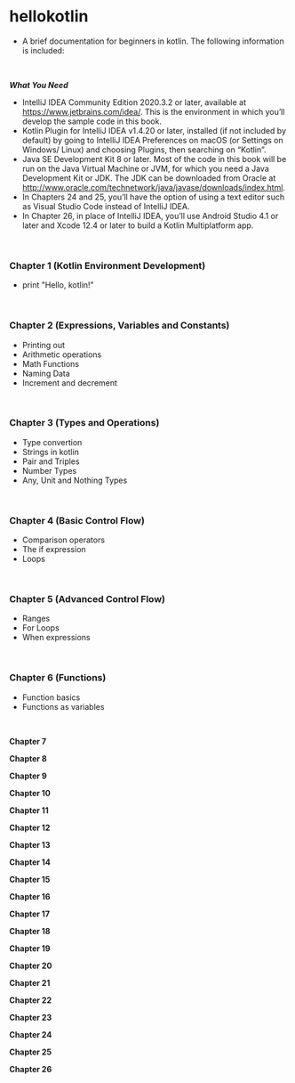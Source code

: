 # hellokotlin

  - A brief documentation for beginners in kotlin. The following information is included:
<br>

**<i>What You Need</i>**
<br>
- IntelliJ IDEA Community Edition 2020.3.2 or later, available at https://www.jetbrains.com/idea/. This is the environment in which you’ll develop the sample code in this book.
- Kotlin Plugin for IntelliJ IDEA v1.4.20 or later, installed (if not included by default) by going to IntelliJ IDEA Preferences on macOS (or Settings on Windows/ Linux) and choosing Plugins, then searching on “Kotlin”.
- Java SE Development Kit 8 or later. Most of the code in this book will be run on the Java Virtual Machine or JVM, for which you need a Java Development Kit or JDK. The JDK can be downloaded from Oracle at http://www.oracle.com/technetwork/java/javase/downloads/index.html.
- In Chapters 24 and 25, you’ll have the option of using a text editor such as Visual Studio Code instead of IntelliJ IDEA.
- In Chapter 26, in place of IntelliJ IDEA, you’ll use Android Studio 4.1 or later and Xcode 12.4 or later to build a Kotlin Multiplatform app.

<br>

**<h3>Chapter 1 (Kotlin Environment Development)</h3>**
- print "Hello, kotlin!"
<br>

**<h3>Chapter 2 (Expressions, Variables and Constants)</h3>**
- Printing out
- Arithmetic operations
- Math Functions
- Naming Data
- Increment and decrement
<br>

**<h3>Chapter 3 (Types and Operations)</h3>**
- Type convertion
- Strings in kotlin
- Pair and Triples
- Number Types
- Any, Unit and Nothing Types
<br>

**<h3>Chapter 4 (Basic Control Flow)</h3>**
- Comparison operators
- The if expression
- Loops
<br>

**<h3>Chapter 5 (Advanced Control Flow)</h3>**
- Ranges
- For Loops
- When expressions
<br>

**<h3>Chapter 6 (Functions)</h3>**
- Function basics
- Functions as variables
<br>

**Chapter 7**
<br>

**Chapter 8**
<br>

**Chapter 9**
<br>

**Chapter 10**
<br>

**Chapter 11**
<br>

**Chapter 12**
<br>

**Chapter 13**
<br>

**Chapter 14**
<br>

**Chapter 15**
<br>

**Chapter 16**
<br>

**Chapter 17**
<br>

**Chapter 18**
<br>

**Chapter 19**
<br>

**Chapter 20**
<br>

**Chapter 21**
<br>

**Chapter 22**
<br>

**Chapter 23**
<br>

**Chapter 24**
<br>

**Chapter 25**
<br>

**Chapter 26**
